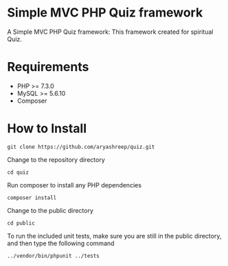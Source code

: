 # Simple MVC PHP Quiz framework
A Simple MVC PHP Quiz framework: This framework created for spiritual Quiz.

# Requirements
* PHP >= 7.3.0
* MySQL >= 5.6.10
* Composer

# How to Install

```
git clone https://github.com/aryashreep/quiz.git
```

Change to the repository directory

```
cd quiz
```

Run composer to install any PHP dependencies

```
composer install
```

Change to the public directory

```
cd public
```

To run the included unit tests, make sure you are still in the public directory, and then type the following command

```
../vendor/bin/phpunit ../tests
```
